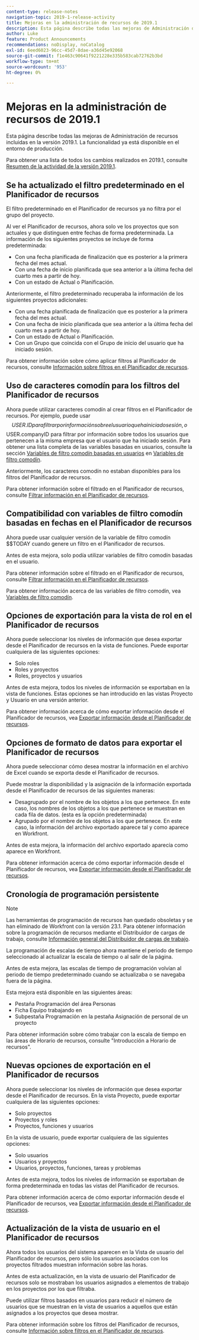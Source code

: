 ```yaml
---
content-type: release-notes
navigation-topic: 2019-1-release-activity
title: Mejoras en la administración de recursos de 2019.1
description: Esta página describe todas las mejoras de Administración de recursos incluidas en la versión 2019.1. La funcionalidad ya está disponible en el entorno de producción.
author: Luke
feature: Product Announcements
recommendations: noDisplay, noCatalog
exl-id: 6eed6023-96cc-45d7-8dae-a36d45e92068
source-git-commit: f1e463c90641f9221228e335b583cab72762b3bd
workflow-type: tm+mt
source-wordcount: '953'
ht-degree: 0%

---
```


# Mejoras en la administración de recursos de 2019.1

Esta página describe todas las mejoras de Administración de recursos incluidas en la versión 2019.1. La funcionalidad ya está disponible en el entorno de producción.

Para obtener una lista de todos los cambios realizados en 2019.1, consulte [Resumen de la actividad de la versión 2019.1](../../../../product-announcements/product-releases/quarterly-release-archive/2019.1-release-activity/2019-1-release-activity-overview.md).

## Se ha actualizado el filtro predeterminado en el Planificador de recursos

El filtro predeterminado en el Planificador de recursos ya no filtra por el grupo del proyecto.

Al ver el Planificador de recursos, ahora solo ve los proyectos que son actuales y que distinguen entre fechas de forma predeterminada. La información de los siguientes proyectos se incluye de forma predeterminada:

* Con una fecha planificada de finalización que es posterior a la primera fecha del mes actual.
* Con una fecha de inicio planificada que sea anterior a la última fecha del cuarto mes a partir de hoy.
* Con un estado de Actual o Planificación.

Anteriormente, el filtro predeterminado recuperaba la información de los siguientes proyectos adicionales:

* Con una fecha planificada de finalización que es posterior a la primera fecha del mes actual.
* Con una fecha de inicio planificada que sea anterior a la última fecha del cuarto mes a partir de hoy.
* Con un estado de Actual o Planificación.
* Con un Grupo que coincida con el Grupo de inicio del usuario que ha iniciado sesión.

Para obtener información sobre cómo aplicar filtros al Planificador de recursos, consulte [Información sobre filtros en el Planificador de recursos](../../../../resource-mgmt/resource-planning/filter-resource-planner.md).

## Uso de caracteres comodín para los filtros del Planificador de recursos

Ahora puede utilizar caracteres comodín al crear filtros en el Planificador de recursos. Por ejemplo, puede usar $$USER.ID para filtrar por información sobre el usuario que ha iniciado sesión, o $$USER.companyID para filtrar por información sobre todos los usuarios que pertenecen a la misma empresa que el usuario que ha iniciado sesión. Para obtener una lista completa de las variables basadas en usuarios, consulte la sección [Variables de filtro comodín basadas en usuarios](../../../../reports-and-dashboards/reports/reporting-elements/understand-wildcard-filter-variables.md#user-based-variables) en [Variables de filtro comodín](../../../../reports-and-dashboards/reports/reporting-elements/understand-wildcard-filter-variables.md).

Anteriormente, los caracteres comodín no estaban disponibles para los filtros del Planificador de recursos.

Para obtener información sobre el filtrado en el Planificador de recursos, consulte [Filtrar información en el Planificador de recursos](../../../../resource-mgmt/resource-planning/filter-resource-planner.md).

<!--
<iframe class="mt-media" src="assets/290697527?title=0&byline=0&portrait=0" width="640px" height="360px" frameborder="0" allowfullscreen></iframe>
-->

## Compatibilidad con variables de filtro comodín basadas en fechas en el Planificador de recursos

Ahora puede usar cualquier versión de la variable de filtro comodín $$TODAY cuando genere un filtro en el Planificador de recursos.

Antes de esta mejora, solo podía utilizar variables de filtro comodín basadas en el usuario.

Para obtener información sobre el filtrado en el Planificador de recursos, consulte [Filtrar información en el Planificador de recursos](../../../../resource-mgmt/resource-planning/filter-resource-planner.md).

Para obtener información acerca de las variables de filtro comodín, vea [Variables de filtro comodín](../../../../reports-and-dashboards/reports/reporting-elements/understand-wildcard-filter-variables.md).

## Opciones de exportación para la vista de rol en el Planificador de recursos

Ahora puede seleccionar los niveles de información que desea exportar desde el Planificador de recursos en la vista de funciones. Puede exportar cualquiera de las siguientes opciones:

* Solo roles
* Roles y proyectos
* Roles, proyectos y usuarios

Antes de esta mejora, todos los niveles de información se exportaban en la vista de funciones. Estas opciones se han introducido en las vistas Proyecto y Usuario en una versión anterior.

Para obtener información acerca de cómo exportar información desde el Planificador de recursos, vea [Exportar información desde el Planificador de recursos](../../../../resource-mgmt/resource-planning/export-resource-planner.md).

## Opciones de formato de datos para exportar el Planificador de recursos

Ahora puede seleccionar cómo desea mostrar la información en el archivo de Excel cuando se exporta desde el Planificador de recursos.

Puede mostrar la disponibilidad y la asignación de la información exportada desde el Planificador de recursos de las siguientes maneras:

* Desagrupado por el nombre de los objetos a los que pertenece. En este caso, los nombres de los objetos a los que pertenece se muestran en cada fila de datos. (esta es la opción predeterminada)
* Agrupado por el nombre de los objetos a los que pertenece. En este caso, la información del archivo exportado aparece tal y como aparece en Workfront.

Antes de esta mejora, la información del archivo exportado aparecía como aparece en Workfront.

Para obtener información acerca de cómo exportar información desde el Planificador de recursos, vea [Exportar información desde el Planificador de recursos](../../../../resource-mgmt/resource-planning/export-resource-planner.md).

## Cronología de programación persistente

>[!NOTE]
>
>Las herramientas de programación de recursos han quedado obsoletas y se han eliminado de Workfront con la versión 23.1. Para obtener información sobre la programación de recursos mediante el Distribuidor de cargas de trabajo, consulte [Información general del Distribuidor de cargas de trabajo](../../../../resource-mgmt/workload-balancer/overview-workload-balancer.md).

La programación de escalas de tiempo ahora mantiene el periodo de tiempo seleccionado al actualizar la escala de tiempo o al salir de la página.

Antes de esta mejora, las escalas de tiempo de programación volvían al periodo de tiempo predeterminado cuando se actualizaba o se navegaba fuera de la página.

Esta mejora está disponible en las siguientes áreas:

* Pestaña Programación del área Personas
* Ficha Equipo trabajando en
* Subpestaña Programación en la pestaña Asignación de personal de un proyecto

Para obtener información sobre cómo trabajar con la escala de tiempo en las áreas de Horario de recursos, consulte &quot;Introducción a Horario de recursos&quot;.

## Nuevas opciones de exportación en el Planificador de recursos

Ahora puede seleccionar los niveles de información que desea exportar desde el Planificador de recursos. En la vista Proyecto, puede exportar cualquiera de las siguientes opciones:

* Solo proyectos
* Proyectos y roles
* Proyectos, funciones y usuarios

En la vista de usuario, puede exportar cualquiera de las siguientes opciones:

* Solo usuarios
* Usuarios y proyectos
* Usuarios, proyectos, funciones, tareas y problemas

Antes de esta mejora, todos los niveles de información se exportaban de forma predeterminada en todas las vistas del Planificador de recursos.

Para obtener información acerca de cómo exportar información desde el Planificador de recursos, vea [Exportar información desde el Planificador de recursos](../../../../resource-mgmt/resource-planning/export-resource-planner.md).

## Actualización de la vista de usuario en el Planificador de recursos

Ahora todos los usuarios del sistema aparecen en la Vista de usuario del Planificador de recursos, pero sólo los usuarios asociados con los proyectos filtrados muestran información sobre las horas.

Antes de esta actualización, en la vista de usuario del Planificador de recursos solo se mostraban los usuarios asignados a elementos de trabajo en los proyectos por los que filtraba.

Puede utilizar filtros basados en usuarios para reducir el número de usuarios que se muestran en la vista de usuarios a aquellos que están asignados a los proyectos que desea mostrar.

Para obtener información sobre los filtros del Planificador de recursos, consulte [Información sobre filtros en el Planificador de recursos](../../../../resource-mgmt/resource-planning/filter-resource-planner.md).
